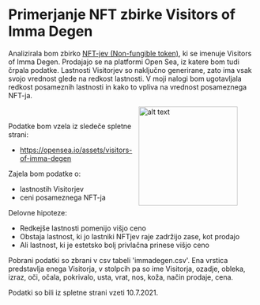 # Primerjanje NFT zbirke Visitors of Imma Degen

Analizirala bom zbirko [NFT-jev (Non-fungible token)](https://www.theverge.com/22310188/nft-explainer-what-is-blockchain-crypto-art-faq), ki se imenuje Visitors of Imma Degen. Prodajajo se na platformi Open Sea, iz katere bom tudi črpala podatke. Lastnosti Visitorjev so naključno generirane, zato ima vsak svojo vrednost glede na redkost lastnosti. V moji nalogi bom ugotavljala redkost posameznih lastnosti in kako to vpliva na vrednost posameznega NFT-ja.

<figure align>
  <img src="https://lh3.googleusercontent.com/uheB3AQcDJ2et9fjOqMKxTgS5FobhsRvqo4ZTA8hZBvJLuVDwG_XaoRtodshA42JN6PPDf_ciMOAcC-wXSroi-dWg_hM5PxTIofiOA=w600" alt="alt text" width="200" height="200" align = "right">

</figure>

<br clear="left"/>

Podatke bom vzela iz sledeče spletne strani:

* https://opensea.io/assets/visitors-of-imma-degen

Zajela bom podatke o:

* lastnostih Visitorjev
* ceni posameznega NFT-ja

Delovne hipoteze:

* Redkejše lastnosti pomenijo višjo ceno
* Obstaja lastnost, ki jo lastniki NFTjev raje zadržijo zase, kot prodajo
* Ali lastnost, ki je estetsko bolj privlačna prinese višjo ceno

Pobrani podatki so zbrani v csv tabeli 'immadegen.csv'. Ena vrstica predstavlja enega Visitorja, v stolpcih pa so ime Visitorja, ozadje, obleka, izraz, oči, očala, pokrivalo, usta, vrat, nos, koža, način prodaje, cena.

Podatki so bili iz spletne strani vzeti 10.7.2021.
